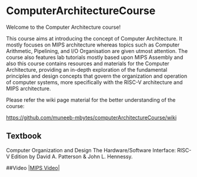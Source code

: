 # ComputerArchitectureCourse

Welcome to the Computer Architecture course!



This course aims at introducing the concept of Computer Architecture. It mostly focuses on MIPS architecture whereas topics such as Computer Arithmetic, Pipelining,  and I/O Organisation are given utmost attention. The course also features lab tutorials mostly based upon MIPS Assembly and also this course contains resources and materials for the Computer Architecture, providing an in-depth exploration of the fundamental principles and design concepts that govern the organization and operation of computer systems, more specifically with the RISC-V architecture and MIPS architecture.

Please refer the wiki page material for the better understanding of the course:


https://github.com/muneeb-mbytes/computerArchitectureCourse/wiki

## Textbook
Computer Organization and Design The Hardware/Software Interface: RISC-V Edition by  David A. Patterson & John L. Hennessy.

##Video
|[MIPS Video](https://www.youtube.com/watch?v=4TzMyXmzL8M&list=PL59E5B57A04EAE09C)|

